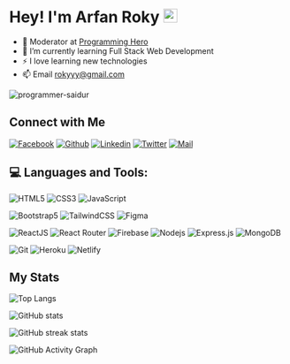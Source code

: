 
<!-- welcome message -->
<h1>Hey! I'm Arfan Roky <img src="https://media.giphy.com/media/hvRJCLFzcasrR4ia7z/giphy.gif" width="25px"> </h1>

- 🔭 Moderator at <a href="https://www.programming-hero.com/">Programming Hero</a>
- 🌱 I’m currently learning Full Stack Web Development
- ⚡ I love learning new technologies 
- 📫 Email rokyyy@gmail.com
<p align="left"> <img src="https://komarev.com/ghpvc/?username=programmer-saidur&label=Profile%20views&color=E4405F&style=flat" alt="programmer-saidur" /> </p>

## Connect with Me


[![Facebook](https://img.shields.io/badge/Facebook-1877F2?style=for-the-badge&logo=facebook&logoColor=white)](https://www.facebook.com/arfan.roky.5/)
[![Github](https://img.shields.io/badge/GitHub-100000?style=for-the-badge&logo=github&logoColor=white)](https://github.com/arfanroky)
[![Linkedin](https://img.shields.io/badge/LinkedIn-0077B5?style=for-the-badge&logo=linkedin&logoColor=white)](https://www.linkedin.com/in/arfan-roky-46a5b023a/)
[![Twitter](https://img.shields.io/badge/Twitter-7289DA?style=for-the-badge&logo=discord&logoColor=white)](https://twitter.com/ArfanRoky)
[![Mail](https://img.shields.io/badge/Gmail-D14836?style=for-the-badge&logo=gmail&logoColor=white)](mailto:rokyyy40@gmail.com)


## 💻 Languages and Tools:

![HTML5](https://img.shields.io/badge/HTML5-E34F26?style=for-the-badge&logo=html5&logoColor=white)
![CSS3](https://img.shields.io/badge/CSS3-1572B6?style=for-the-badge&logo=css3&logoColor=white)
![JavaScript](https://img.shields.io/badge/JavaScript-F7DF1E?style=for-the-badge&logo=javascript&logoColor=black)


![Bootstrap5](https://img.shields.io/badge/Bootstrap-563D7C?style=for-the-badge&logo=bootstrap&logoColor=white)
![TailwindCSS](https://img.shields.io/badge/tailwindcss-%2338B2AC.svg?style=for-the-badge&logo=tailwind-css&logoColor=white)
![Figma](https://img.shields.io/badge/Figma-F24E1E?style=for-the-badge&logo=figma&logoColor=white)

![ReactJS](https://img.shields.io/badge/React-20232A?style=for-the-badge&logo=react&logoColor=61DAFB)
![React Router](https://img.shields.io/badge/React_Router-CA4245?style=for-the-badge&logo=react-router&logoColor=white)
![Firebase](https://img.shields.io/badge/firebase-ffca28?style=for-the-badge&logo=firebase&logoColor=black)
![Nodejs](https://img.shields.io/badge/Node.js-339933?style=for-the-badge&logo=nodedotjs&logoColor=white)
![Express.js](https://img.shields.io/badge/Express.js-000000?style=for-the-badge&logo=express&logoColor=white)
![MongoDB](https://img.shields.io/badge/MongoDB-4EA94B?style=for-the-badge&logo=mongodb&logoColor=white)

![Git](https://img.shields.io/badge/Git-F05032?style=for-the-badge&logo=git&logoColor=white)
![Heroku](https://img.shields.io/badge/Heroku-430098?style=for-the-badge&logo=heroku&logoColor=white)
![Netlify](https://img.shields.io/badge/Netlify-00C7B7?style=for-the-badge&logo=netlify&logoColor=white)



## My Stats 

![Top Langs](https://github-readme-stats.vercel.app/api/top-langs/?username=arfanroky&hide_border=true&theme=tokyonight)

![GitHub stats](https://github-readme-stats.vercel.app/api?username=arfanroky&show_icons=true&hide_border=true&theme=tokyonight)  

![GitHub streak stats](https://github-readme-streak-stats.herokuapp.com/?user=arfanroky&theme=tokyonight)  
 

![GitHub Activity Graph](https://activity-graph.herokuapp.com/graph?username=arfanroky&theme=tokyonight&bg_color=0d1117&color=319e94&line=6fa4fc&point=FFFFFF&hide_border=true)  

<!-- ![GitHub metrics](https://metrics.lecoq.io/programmer-saidur)   -->





